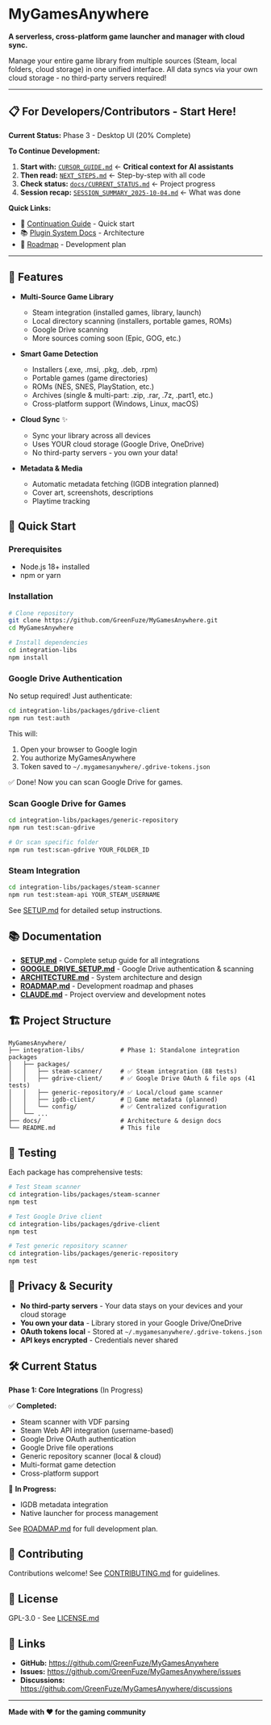 # MyGamesAnywhere

**A serverless, cross-platform game launcher and manager with cloud sync.**

Manage your entire game library from multiple sources (Steam, local folders, cloud storage) in one unified interface. All data syncs via your own cloud storage - no third-party servers required!

---

## 📋 **For Developers/Contributors - Start Here!**

**Current Status:** Phase 3 - Desktop UI (20% Complete)

**To Continue Development:**
1. **Start with:** [`CURSOR_GUIDE.md`](./CURSOR_GUIDE.md) ← **Critical context for AI assistants**
2. **Then read:** [`NEXT_STEPS.md`](./NEXT_STEPS.md) ← Step-by-step with all code
3. **Check status:** [`docs/CURRENT_STATUS.md`](./docs/CURRENT_STATUS.md) ← Project progress
4. **Session recap:** [`SESSION_SUMMARY_2025-10-04.md`](./SESSION_SUMMARY_2025-10-04.md) ← What was done

**Quick Links:**
- 🎯 [Continuation Guide](./CONTINUATION_GUIDE.md) - Quick start
- 📚 [Plugin System Docs](./integration-libs/PLUGIN-SYSTEM.md) - Architecture
- 🚀 [Roadmap](./docs/ROADMAP.md) - Development plan

---

## 🌟 Features

- **Multi-Source Game Library**
  - Steam integration (installed games, library, launch)
  - Local directory scanning (installers, portable games, ROMs)
  - Google Drive scanning
  - More sources coming soon (Epic, GOG, etc.)

- **Smart Game Detection**
  - Installers (.exe, .msi, .pkg, .deb, .rpm)
  - Portable games (game directories)
  - ROMs (NES, SNES, PlayStation, etc.)
  - Archives (single & multi-part: .zip, .rar, .7z, .part1, etc.)
  - Cross-platform support (Windows, Linux, macOS)

- **Cloud Sync** ✨
  - Sync your library across all devices
  - Uses YOUR cloud storage (Google Drive, OneDrive)
  - No third-party servers - you own your data!

- **Metadata & Media**
  - Automatic metadata fetching (IGDB integration planned)
  - Cover art, screenshots, descriptions
  - Playtime tracking

## 🚀 Quick Start

### Prerequisites

- Node.js 18+ installed
- npm or yarn

### Installation

```bash
# Clone repository
git clone https://github.com/GreenFuze/MyGamesAnywhere.git
cd MyGamesAnywhere

# Install dependencies
cd integration-libs
npm install
```

### Google Drive Authentication

No setup required! Just authenticate:

```bash
cd integration-libs/packages/gdrive-client
npm run test:auth
```

This will:
1. Open your browser to Google login
2. You authorize MyGamesAnywhere
3. Token saved to `~/.mygamesanywhere/.gdrive-tokens.json`

✅ Done! Now you can scan Google Drive for games.

### Scan Google Drive for Games

```bash
cd integration-libs/packages/generic-repository
npm run test:scan-gdrive

# Or scan specific folder
npm run test:scan-gdrive YOUR_FOLDER_ID
```

### Steam Integration

```bash
cd integration-libs/packages/steam-scanner
npm run test:steam-api YOUR_STEAM_USERNAME
```

See [SETUP.md](./SETUP.md) for detailed setup instructions.

## 📚 Documentation

- **[SETUP.md](./SETUP.md)** - Complete setup guide for all integrations
- **[GOOGLE_DRIVE_SETUP.md](./GOOGLE_DRIVE_SETUP.md)** - Google Drive authentication & scanning
- **[ARCHITECTURE.md](./docs/ARCHITECTURE.md)** - System architecture and design
- **[ROADMAP.md](./docs/ROADMAP.md)** - Development roadmap and phases
- **[CLAUDE.md](./CLAUDE.md)** - Project overview and development notes

## 🏗️ Project Structure

```
MyGamesAnywhere/
├── integration-libs/          # Phase 1: Standalone integration packages
│   ├── packages/
│   │   ├── steam-scanner/     # ✅ Steam integration (88 tests)
│   │   ├── gdrive-client/     # ✅ Google Drive OAuth & file ops (41 tests)
│   │   ├── generic-repository/# ✅ Local/cloud game scanner
│   │   ├── igdb-client/       # 🚧 Game metadata (planned)
│   │   └── config/            # ✅ Centralized configuration
│   └── ...
├── docs/                      # Architecture & design docs
└── README.md                  # This file
```

## 🧪 Testing

Each package has comprehensive tests:

```bash
# Test Steam scanner
cd integration-libs/packages/steam-scanner
npm test

# Test Google Drive client
cd integration-libs/packages/gdrive-client
npm test

# Test generic repository scanner
cd integration-libs/packages/generic-repository
npm test
```

## 🔐 Privacy & Security

- **No third-party servers** - Your data stays on your devices and your cloud storage
- **You own your data** - Library stored in your Google Drive/OneDrive
- **OAuth tokens local** - Stored at `~/.mygamesanywhere/.gdrive-tokens.json`
- **API keys encrypted** - Credentials never shared

## 🛠️ Current Status

**Phase 1: Core Integrations** (In Progress)

✅ **Completed:**
- Steam scanner with VDF parsing
- Steam Web API integration (username-based)
- Google Drive OAuth authentication
- Google Drive file operations
- Generic repository scanner (local & cloud)
- Multi-format game detection
- Cross-platform support

🚧 **In Progress:**
- IGDB metadata integration
- Native launcher for process management

See [ROADMAP.md](./docs/ROADMAP.md) for full development plan.

## 🤝 Contributing

Contributions welcome! See [CONTRIBUTING.md](./CONTRIBUTING.md) for guidelines.

## 📄 License

GPL-3.0 - See [LICENSE.md](./LICENSE.md)

## 🔗 Links

- **GitHub:** https://github.com/GreenFuze/MyGamesAnywhere
- **Issues:** https://github.com/GreenFuze/MyGamesAnywhere/issues
- **Discussions:** https://github.com/GreenFuze/MyGamesAnywhere/discussions

---

**Made with ❤️ for the gaming community**
